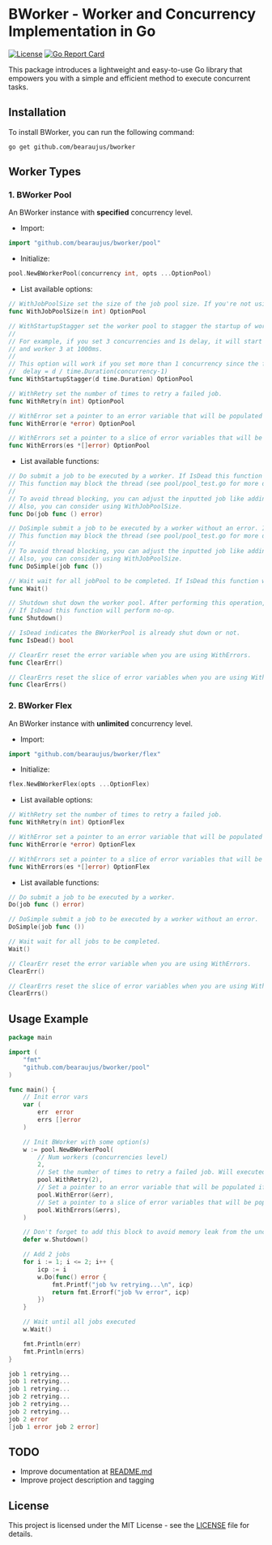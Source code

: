 # BWorker - Worker and Concurrency Implementation in Go

[![License](https://img.shields.io/badge/license-MIT-blue.svg)](https://github.com/bearaujus/bworker/blob/master/LICENSE)
[![Go Report Card](https://goreportcard.com/badge/github.com/bearaujus/bworker)](https://goreportcard.com/report/github.com/bearaujus/bworker)

This package introduces a lightweight and easy-to-use Go library that empowers you with a simple and efficient method to
execute concurrent tasks.

## Installation

To install BWorker, you can run the following command:

```shell
go get github.com/bearaujus/bworker
```

## Worker Types

### 1. BWorker Pool

An BWorker instance with **specified** concurrency level.

- Import:

```go
import "github.com/bearaujus/bworker/pool"
```

- Initialize:

```go
pool.NewBWorkerPool(concurrency int, opts ...OptionPool)
```

- List available options:

```go
// WithJobPoolSize set the size of the job pool size. If you're not using this option, the default job pool size is 1.
func WithJobPoolSize(n int) OptionPool

// WithStartupStagger set the worker pool to stagger the startup of workers with the calculated delay.
//
// For example, if you set 3 concurrencies and 1s delay, it will start worker 1 at 0ms, worker 2 at 500ms,
// and worker 3 at 1000ms.
//
// This option will work if you set more than 1 concurrency since the first worker will always start immediately. Delay formula:
//	delay = d / time.Duration(concurrency-1)
func WithStartupStagger(d time.Duration) OptionPool

// WithRetry set the number of times to retry a failed job.
func WithRetry(n int) OptionPool

// WithError set a pointer to an error variable that will be populated if any job fails.
func WithError(e *error) OptionPool

// WithErrors set a pointer to a slice of error variables that will be populated if any job fails.
func WithErrors(es *[]error) OptionPool
```

- List available functions:

```go
// Do submit a job to be executed by a worker. If IsDead this function will perform no-op.
// This function may block the thread (see pool/pool_test.go for more details).
//
// To avoid thread blocking, you can adjust the inputted job like adding context with deadline to it.
// Also, you can consider using WithJobPoolSize.
func Do(job func () error)

// DoSimple submit a job to be executed by a worker without an error. If IsDead this function will perform no-op.
// This function may block the thread (see pool/pool_test.go for more details).
//
// To avoid thread blocking, you can adjust the inputted job like adding context with deadline to it.
// Also, you can consider using WithJobPoolSize.
func DoSimple(job func ())

// Wait wait for all jobPool to be completed. If IsDead this function will perform no-op.
func Wait()

// Shutdown shut down the worker pool. After performing this operation, Do and DoSimple will perform no-op.
// If IsDead this function will perform no-op.
func Shutdown()

// IsDead indicates the BWorkerPool is already shut down or not.
func IsDead() bool

// ClearErr reset the error variable when you are using WithErrors.
func ClearErr()

// ClearErrs reset the slice of error variables when you are using WithErrors.
func ClearErrs()
```

### 2. BWorker Flex

An BWorker instance with **unlimited** concurrency level.

- Import:

```go
import "github.com/bearaujus/bworker/flex"
```

- Initialize:

```go
flex.NewBWorkerFlex(opts ...OptionFlex)
```

- List available options:

```go
// WithRetry set the number of times to retry a failed job.
func WithRetry(n int) OptionFlex

// WithError set a pointer to an error variable that will be populated if any job fails.
func WithError(e *error) OptionFlex

// WithErrors set a pointer to a slice of error variables that will be populated if any job fails.
func WithErrors(es *[]error) OptionFlex
```

- List available functions:

```go
// Do submit a job to be executed by a worker.
Do(job func () error)

// DoSimple submit a job to be executed by a worker without an error.
DoSimple(job func ())

// Wait wait for all jobs to be completed.
Wait()

// ClearErr reset the error variable when you are using WithErrors.
ClearErr()

// ClearErrs reset the slice of error variables when you are using WithErrors.
ClearErrs()
```

## Usage Example

```go
package main

import (
	"fmt"
	"github.com/bearaujus/bworker/pool"
)

func main() {
	// Init error vars
	var (
		err  error
		errs []error
	)

	// Init BWorker with some option(s)
	w := pool.NewBWorkerPool(
		// Num workers (concurrencies level)
		2,
		// Set the number of times to retry a failed job. Will executed 3 times on a failed job: 1 (base attempt) + 2 (retry)
		pool.WithRetry(2),
		// Set a pointer to an error variable that will be populated if any job fails
		pool.WithError(&err),
		// Set a pointer to a slice of error variables that will be populated if any job fails
		pool.WithErrors(&errs),
	)

	// Don't forget to add this block to avoid memory leak from the unclosed channel(s)
	defer w.Shutdown()

	// Add 2 jobs
	for i := 1; i <= 2; i++ {
		icp := i
		w.Do(func() error {
			fmt.Printf("job %v retrying...\n", icp)
			return fmt.Errorf("job %v error", icp)
		})
	}

	// Wait until all jobs executed
	w.Wait()

	fmt.Println(err)
	fmt.Println(errs)
}
```

```go
job 1 retrying...
job 1 retrying...
job 1 retrying...
job 2 retrying...
job 2 retrying...
job 2 retrying...
job 2 error
[job 1 error job 2 error]
```

## TODO

- Improve documentation at [README.md](https://github.com/bearaujus/bworker/blob/master/README.md)
- Improve project description and tagging

## License

This project is licensed under the MIT License - see
the [LICENSE](https://github.com/bearaujus/bworker/blob/master/LICENSE) file for details.
